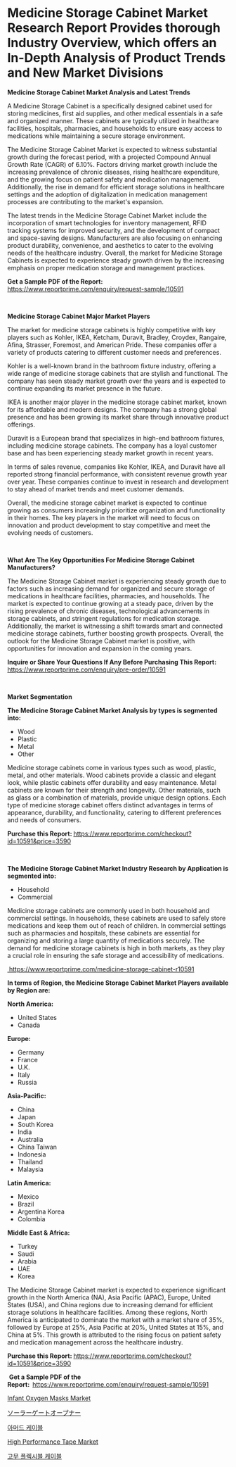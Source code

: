 <p><h1>Medicine Storage Cabinet Market Research Report Provides thorough Industry Overview, which offers an In-Depth Analysis of Product Trends and New Market Divisions</h1></p><p><strong>Medicine Storage Cabinet Market Analysis and Latest Trends</strong></p>
<p><p>A Medicine Storage Cabinet is a specifically designed cabinet used for storing medicines, first aid supplies, and other medical essentials in a safe and organized manner. These cabinets are typically utilized in healthcare facilities, hospitals, pharmacies, and households to ensure easy access to medications while maintaining a secure storage environment.</p><p>The Medicine Storage Cabinet Market is expected to witness substantial growth during the forecast period, with a projected Compound Annual Growth Rate (CAGR) of 6.10%. Factors driving market growth include the increasing prevalence of chronic diseases, rising healthcare expenditure, and the growing focus on patient safety and medication management. Additionally, the rise in demand for efficient storage solutions in healthcare settings and the adoption of digitalization in medication management processes are contributing to the market's expansion.</p><p>The latest trends in the Medicine Storage Cabinet Market include the incorporation of smart technologies for inventory management, RFID tracking systems for improved security, and the development of compact and space-saving designs. Manufacturers are also focusing on enhancing product durability, convenience, and aesthetics to cater to the evolving needs of the healthcare industry. Overall, the market for Medicine Storage Cabinets is expected to experience steady growth driven by the increasing emphasis on proper medication storage and management practices.</p></p>
<p><strong>Get a Sample PDF of the Report:&nbsp;</strong> <a href="https://www.reportprime.com/enquiry/request-sample/10591">https://www.reportprime.com/enquiry/request-sample/10591</a></p>
<p>&nbsp;</p>
<p><strong>Medicine Storage Cabinet Major Market Players</strong></p>
<p><p>The market for medicine storage cabinets is highly competitive with key players such as Kohler, IKEA, Ketcham, Duravit, Bradley, Croydex, Rangaire, Afina, Strasser, Foremost, and American Pride. These companies offer a variety of products catering to different customer needs and preferences.</p><p>Kohler is a well-known brand in the bathroom fixture industry, offering a wide range of medicine storage cabinets that are stylish and functional. The company has seen steady market growth over the years and is expected to continue expanding its market presence in the future.</p><p>IKEA is another major player in the medicine storage cabinet market, known for its affordable and modern designs. The company has a strong global presence and has been growing its market share through innovative product offerings.</p><p>Duravit is a European brand that specializes in high-end bathroom fixtures, including medicine storage cabinets. The company has a loyal customer base and has been experiencing steady market growth in recent years.</p><p>In terms of sales revenue, companies like Kohler, IKEA, and Duravit have all reported strong financial performance, with consistent revenue growth year over year. These companies continue to invest in research and development to stay ahead of market trends and meet customer demands.</p><p>Overall, the medicine storage cabinet market is expected to continue growing as consumers increasingly prioritize organization and functionality in their homes. The key players in the market will need to focus on innovation and product development to stay competitive and meet the evolving needs of customers.</p></p>
<p>&nbsp;</p>
<p><strong>What Are The Key Opportunities For Medicine Storage Cabinet Manufacturers?</strong></p>
<p><p>The Medicine Storage Cabinet market is experiencing steady growth due to factors such as increasing demand for organized and secure storage of medications in healthcare facilities, pharmacies, and households. The market is expected to continue growing at a steady pace, driven by the rising prevalence of chronic diseases, technological advancements in storage cabinets, and stringent regulations for medication storage. Additionally, the market is witnessing a shift towards smart and connected medicine storage cabinets, further boosting growth prospects. Overall, the outlook for the Medicine Storage Cabinet market is positive, with opportunities for innovation and expansion in the coming years.</p></p>
<p><strong>Inquire or Share Your Questions If Any Before Purchasing This Report:</strong> <a href="https://www.reportprime.com/enquiry/pre-order/10591">https://www.reportprime.com/enquiry/pre-order/10591</a></p>
<p>&nbsp;</p>
<p><strong>Market Segmentation</strong></p>
<p><strong>The Medicine Storage Cabinet Market Analysis by types is segmented into:</strong></p>
<p><ul><li>Wood</li><li>Plastic</li><li>Metal</li><li>Other</li></ul></p>
<p><p>Medicine storage cabinets come in various types such as wood, plastic, metal, and other materials. Wood cabinets provide a classic and elegant look, while plastic cabinets offer durability and easy maintenance. Metal cabinets are known for their strength and longevity. Other materials, such as glass or a combination of materials, provide unique design options. Each type of medicine storage cabinet offers distinct advantages in terms of appearance, durability, and functionality, catering to different preferences and needs of consumers.</p></p>
<p><strong>Purchase this Report:&nbsp;</strong><a href="https://www.reportprime.com/checkout?id=10591&price=3590">https://www.reportprime.com/checkout?id=10591&price=3590</a></p>
<p>&nbsp;</p>
<p><strong>The Medicine Storage Cabinet Market Industry Research by Application is segmented into:</strong></p>
<p><ul><li>Household</li><li>Commercial</li></ul></p>
<p><p>Medicine storage cabinets are commonly used in both household and commercial settings. In households, these cabinets are used to safely store medications and keep them out of reach of children. In commercial settings such as pharmacies and hospitals, these cabinets are essential for organizing and storing a large quantity of medications securely. The demand for medicine storage cabinets is high in both markets, as they play a crucial role in ensuring the safe storage and accessibility of medications.</p></p>
<p><a href="https://www.reportprime.com/medicine-storage-cabinet-r10591">&nbsp;https://www.reportprime.com/medicine-storage-cabinet-r10591</a></p>
<p><strong>In terms of Region, the Medicine Storage Cabinet Market Players available by Region are:</strong></p>
<p>
    <p> <strong> North America: </strong>
        <ul>
            <li>United States</li>
            <li>Canada</li>
        </ul>
        </p> 
    <p> <strong> Europe: </strong>
        <ul>
            <li>Germany</li>
            <li>France</li>
            <li>U.K.</li>
            <li>Italy</li>
            <li>Russia</li>
        </ul>
        </p> 
    <p> <strong> Asia-Pacific: </strong>
        <ul>
            <li>China</li>
            <li>Japan</li>
            <li>South Korea</li>
            <li>India</li>
            <li>Australia</li>
            <li>China Taiwan</li>
            <li>Indonesia</li>
            <li>Thailand</li>
            <li>Malaysia</li>
        </ul>
        </p> 
    <p> <strong> Latin America: </strong>
        <ul>
            <li>Mexico</li>
            <li>Brazil</li>
            <li>Argentina Korea</li>
            <li>Colombia</li>
        </ul>
        </p> 
    <p> <strong> Middle East & Africa: </strong>
        <ul>
            <li>Turkey</li>
            <li>Saudi</li>
            <li>Arabia</li>
            <li>UAE</li>
            <li>Korea</li>
        </ul>
    </p>
    </p>
<p><p>The Medicine Storage Cabinet market is expected to experience significant growth in the North America (NA), Asia Pacific (APAC), Europe, United States (USA), and China regions due to increasing demand for efficient storage solutions in healthcare facilities. Among these regions, North America is anticipated to dominate the market with a market share of 35%, followed by Europe at 25%, Asia Pacific at 20%, United States at 15%, and China at 5%. This growth is attributed to the rising focus on patient safety and medication management across the healthcare industry.</p></p>
<p><strong>Purchase this Report: </strong><a href="https://www.reportprime.com/checkout?id=10591&price=3590">https://www.reportprime.com/checkout?id=10591&price=3590</a></p>
<p>&nbsp;<strong>Get a Sample PDF of the Report:&nbsp;&nbsp;</strong><a href="https://www.reportprime.com/enquiry/request-sample/10591">https://www.reportprime.com/enquiry/request-sample/10591</a></p>
<p><strong></strong></p>
<p><p><a href="https://github.com/johnbach50/Market-Research-Report-List-2/blob/main/infant-oxygen-masks-market.md">Infant Oxygen Masks Market</a></p><p><a href="https://github.com/joaejkdzgyljvo6/Market-Research-Report-List-1/blob/main/306159024094.md">ソーラーゲートオープナー</a></p><p><a href="https://github.com/vsap75a286l/Market-Research-Report-List-1/blob/main/702268421982.md">아머드 케이블</a></p><p><a href="https://issuu.com/reportprime-2/docs/high-performance-tape-market-size-2030.pptx">High Performance Tape Market</a></p><p><a href="https://github.com/Maeennan456456/Market-Research-Report-List-1/blob/main/662879521983.md">고무 플렉시블 케이블</a></p></p>